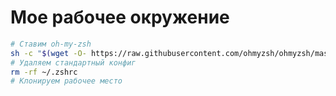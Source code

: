 # Мое рабочее окружение

```sh
# Ставим oh-my-zsh
sh -c "$(wget -O- https://raw.githubusercontent.com/ohmyzsh/ohmyzsh/master/tools/install.sh)"
# Удаляем стандартный конфиг
rm -rf ~/.zshrc
# Клонируем рабочее место
```
